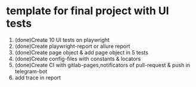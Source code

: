 # template for final project with UI tests
1. (done)Create 10 UI tests on playwright
2. (done)Create playwright-report or allure report
3. (done)Create page object & add page object in 5 tests
4. (done)Create config-files with constants & locators
5. (done)Create CI with gitlab-pages,notificators of pull-request & push in telegram-bot
6. add trace in report